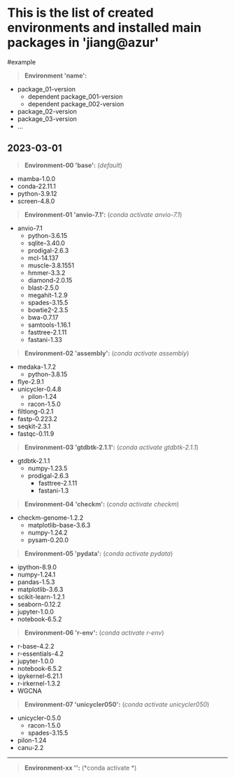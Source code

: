# This is the list of created environments and installed main packages in 'jiang@azur'


#example
> **Environment 'name':**
- package_01-version
  - dependent package_001-version
  - dependent package_002-version
- package_02-version
- package_03-version
- ...


## 2023-03-01
> **Environment-00 'base':** (*default*)
- mamba-1.0.0
- conda-22.11.1
- python-3.9.12
- screen-4.8.0


> **Environment-01 'anvio-7.1':** (*conda activate anvio-7.1*)
- anvio-7.1
  - python-3.6.15
  - sqlite-3.40.0 
  - prodigal-2.6.3
  - mcl-14.137
  - muscle-3.8.1551
  - hmmer-3.3.2
  - diamond-2.0.15
  - blast-2.5.0
  - megahit-1.2.9
  - spades-3.15.5
  - bowtie2-2.3.5
  - bwa-0.7.17
  - samtools-1.16.1
  - fasttree-2.1.11
  - fastani-1.33


> **Environment-02 'assembly':** (*conda activate assembly*)
- medaka-1.7.2 
  - python-3.8.15
- flye-2.9.1
- unicycler-0.4.8 
  - pilon-1.24
  - racon-1.5.0
- filtlong-0.2.1
- fastp-0.223.2
- seqkit-2.3.1 
- fastqc-0.11.9


> **Environment-03 'gtdbtk-2.1.1':** (*conda activate gtdbtk-2.1.1*)
- gtdbtk-2.1.1
  - numpy-1.23.5
  - prodigal-2.6.3
	- fasttree-2.1.11
	- fastani-1.3


> **Environment-04 'checkm':** (*conda activate checkm*)
- checkm-genome-1.2.2
	- matplotlib-base-3.6.3
	- numpy-1.24.2
	- pysam-0.20.0


> **Environment-05 'pydata':** (*conda activate pydata*)
- ipython-8.9.0 
- numpy-1.24.1
- pandas-1.5.3
- matplotlib-3.6.3 
- scikit-learn-1.2.1
- seaborn-0.12.2 
- jupyter-1.0.0
- notebook-6.5.2


> **Environment-06 'r-env':** (*conda activate r-env*)
- r-base-4.2.2
- r-essentials-4.2
- jupyter-1.0.0
- notebook-6.5.2
- ipykernel-6.21.1
- r-irkernel-1.3.2
- WGCNA 
  

> **Environment-07 'unicycler050':** (*conda activate unicycler050*)
- unicycler-0.5.0
	- racon-1.5.0
	- spades-3.15.5
- pilon-1.24
- canu-2.2


******
> **Environment-xx '':** (*conda activate *)
